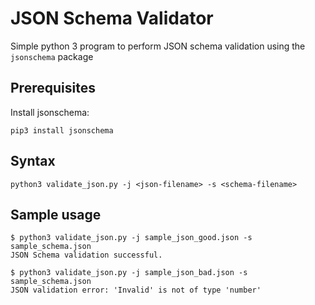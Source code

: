 
# JSON Schema Validator

Simple python 3 program to perform JSON schema validation using the `jsonschema` package

## Prerequisites

Install jsonschema:
```
pip3 install jsonschema
```

## Syntax

```
python3 validate_json.py -j <json-filename> -s <schema-filename>
```

## Sample usage

```
$ python3 validate_json.py -j sample_json_good.json -s sample_schema.json  
JSON Schema validation successful.
```

```
$ python3 validate_json.py -j sample_json_bad.json -s sample_schema.json 
JSON validation error: 'Invalid' is not of type 'number'
```
